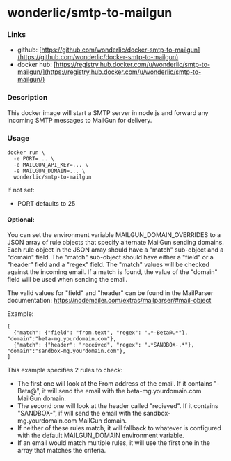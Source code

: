# wonderlic/smtp-to-mailgun

### Links

- github: [https://github.com/wonderlic/docker-smtp-to-mailgun](https://github.com/wonderlic/docker-smtp-to-mailgun)
- docker hub: [https://registry.hub.docker.com/u/wonderlic/smtp-to-mailgun/](https://registry.hub.docker.com/u/wonderlic/smtp-to-mailgun/)

### Description

This docker image will start a SMTP server in node.js and forward any incoming SMTP messages to MailGun for delivery.

### Usage

```
docker run \
  -e PORT=... \
  -e MAILGUN_API_KEY=... \
  -e MAILGUN_DOMAIN=... \
  wonderlic/smtp-to-mailgun
```

If not set:

- PORT defaults to 25

#### Optional:

You can set the environment variable MAILGUN_DOMAIN_OVERRIDES to a JSON array of rule objects that specify alternate MailGun sending domains.
Each rule object in the JSON array should have a "match" sub-object and a "domain" field.
The "match" sub-object should have either a "field" or a "header" field and a "regex" field.
The "match" values will be checked against the incoming email. If a match is found, the value of the "domain" field will be used when sending the email.

The valid values for "field" and "header" can be found in the MailParser documentation: https://nodemailer.com/extras/mailparser/#mail-object

Example:
```
[
  {"match": {"field": "from.text", "regex": ".*-Beta@.*"}, "domain":"beta-mg.yourdomain.com"},
  {"match": {"header": "received", "regex": ".*SANDBOX-.*"}, "domain":"sandbox-mg.yourdomain.com"},
]
```

This example specifies 2 rules to check:
- The first one will look at the From address of the email.  If it contains "-Beta@", it will send the email with the beta-mg.yourdomain.com MailGun domain.
- The second one will look at the header called "recieved".  If it contains "SANDBOX-", if will send the email with the sandbox-mg.yourdomain.com MailGun domain.
- If neither of these rules match, it will fallback to whatever is configured with the default MAILGUN_DOMAIN environment variable.
- If an email would match multiple rules, it will use the first one in the array that matches the criteria.
